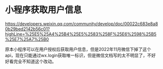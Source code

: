 # 小程序获取用户信息

https://developers.weixin.qq.com/community/develop/doc/00022c683e8a80b29bed2142b56c01?highLine=%25E5%25A4%25B4%25E5%2583%258F%25E6%2598%25B5%25E7%25A7%25B0

原本小程序可以在用户授权后获取用户信息，但是2022年11月微信下掉了这个api，现在只能通过wx.login获取唯一标识，但是微信文档写的太不明显了，不好好看完全不知道这个改动。